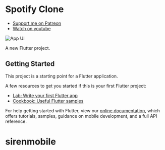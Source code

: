 # Spotify Clone

- [Support me on Patreon](https://www.patreon.com/sopheamenvan?fan_landing=true)
- [Watch on youtube](https://youtu.be/DwuhsESnTBk)

![App UI](https://user-images.githubusercontent.com/16510597/112126923-80dbbf00-8bf7-11eb-9b6c-89cf3180889f.jpg)

A new Flutter project.

## Getting Started

This project is a starting point for a Flutter application.

A few resources to get you started if this is your first Flutter project:

- [Lab: Write your first Flutter app](https://flutter.dev/docs/get-started/codelab)
- [Cookbook: Useful Flutter samples](https://flutter.dev/docs/cookbook)

For help getting started with Flutter, view our
[online documentation](https://flutter.dev/docs), which offers tutorials,
samples, guidance on mobile development, and a full API reference.
# sirenmobile
